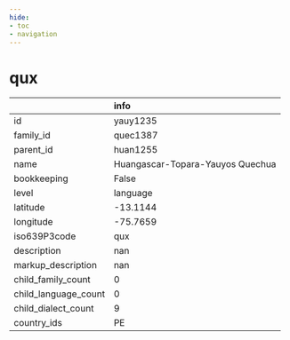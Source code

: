```yaml
---
hide:
- toc
- navigation
---
```

# qux
|                      | info                             |
|:---------------------|:---------------------------------|
| id                   | yauy1235                         |
| family_id            | quec1387                         |
| parent_id            | huan1255                         |
| name                 | Huangascar-Topara-Yauyos Quechua |
| bookkeeping          | False                            |
| level                | language                         |
| latitude             | -13.1144                         |
| longitude            | -75.7659                         |
| iso639P3code         | qux                              |
| description          | nan                              |
| markup_description   | nan                              |
| child_family_count   | 0                                |
| child_language_count | 0                                |
| child_dialect_count  | 9                                |
| country_ids          | PE                               |